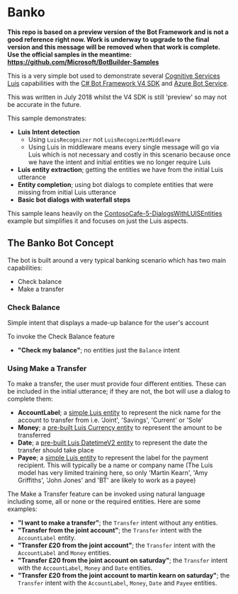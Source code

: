 # Banko

**This repo is based on a preview version of the Bot Framework and is not a good reference right now. Work is underway to upgrade to the final version and this message will be removed when that work is complete. Use the official samples in the meantime: https://github.com/Microsoft/BotBuilder-Samples**

This is a very simple bot used to demonstrate several [Cognitive Services Luis](https://azure.microsoft.com/en-us/services/cognitive-services/language-understanding-intelligent-service/) capabilities with the [C# Bot Framework V4 SDK](https://docs.microsoft.com/en-us/azure/bot-service/?view=azure-bot-service-4.0) and [Azure Bot Service](https://azure.microsoft.com/en-us/services/bot-service/). 

This was written in July 2018 whilst the V4 SDK is still 'preview' so may not be accurate in the future.

This sample demonstrates:
* __Luis Intent detection__ 
	* Using `LuisRecognizer` not `LuisRecognizerMiddleware` 
	* Using Luis in middleware means every single message will go via Luis which is not necessary and costly in this scenario because once we have the intent and initial entities we no longer require Luis
* __Luis entity extraction__; getting the entities we have from the initial Luis utterance
* __Entity completion__; using bot dialogs to complete entities that were missing from initial Luis utterance
* __Basic bot dialogs with waterfall steps__

This sample leans heavily on the [ContosoCafe-5-DialogsWithLUISEntities](https://github.com/Microsoft/BotFramework-Samples/tree/contosocafe-v4-dotnet/docs-samples/V4/dotnet/ContosoCafe/ContosoCafe-5-DialogsWithLUISEntities/ContosoCafe) example but simplifies it and focuses on just the Luis aspects.

## The Banko Bot Concept
The bot is built around a very typical banking scenario which has two main capabilities:
* Check balance
* Make a transfer

### Check Balance
Simple intent that displays a made-up balance for the user's account

To invoke the Check Balance feature
* __"Check my balance"__; no entities just the `Balance` intent

### Using Make a Transfer
To make a transfer, the user must provide four different entities. These can be included in the initial utterance; if they are not, the bot will use a dialog to complete them:
* __AccountLabel__; a [simple Luis entity](https://docs.microsoft.com/en-gb/azure/cognitive-services/LUIS/luis-concept-entity-types) to represent the nick name for the account to transfer from i.e. 'Joint', 'Savings', 'Current' or 'Sole' 
* __Money__; a [pre-built Luis Currency entity](https://docs.microsoft.com/en-gb/azure/cognitive-services/LUIS/luis-reference-prebuilt-currency) to represent the amount to be transferred
* __Date__; a [pre-built Luis DatetimeV2 entity](https://docs.microsoft.com/en-gb/azure/cognitive-services/LUIS/luis-reference-prebuilt-datetimev2) to represent the date the transfer should take place
* __Payee__; a [simple Luis entity](https://docs.microsoft.com/en-gb/azure/cognitive-services/LUIS/luis-concept-entity-types) to represent the label for the payment recipient. This will typically be a name or company name (The Luis model has very limited training here, so only 'Martin Kearn', 'Amy Griffiths', 'John Jones' and 'BT' are likely to work as a payee)

The Make a Transfer feature can be invoked using natural language including some, all or none or the required entities. Here are some examples:
* __"I want to make a transfer"__; the `Transfer` intent without any entities.
* __"Transfer from the joint account"__; the `Transfer` intent with the `AccountLabel` entity.
* __"Transfer £20 from the joint account"__; the `Transfer` intent with the `AccountLabel` and `Money` entities.
* __"Transfer £20 from the joint account on saturday"__; the `Transfer` intent with the `AccountLabel`, `Money` and `Date` entities.
* __"Transfer £20 from the joint account to martin kearn on saturday"__; the `Transfer` intent with the `AccountLabel`, `Money`, `Date` and `Payee` entities.
